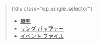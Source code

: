 > [!div class="op_single_selector"]
> * [概要](../articles/sql-database/sql-database-xevent-db-diff-from-svr.md)
> * [リング バッファー](../articles/sql-database/sql-database-xevent-code-ring-buffer.md)
> * [イベント ファイル](../articles/sql-database/sql-database-xevent-code-event-file.md)
> 
> 

